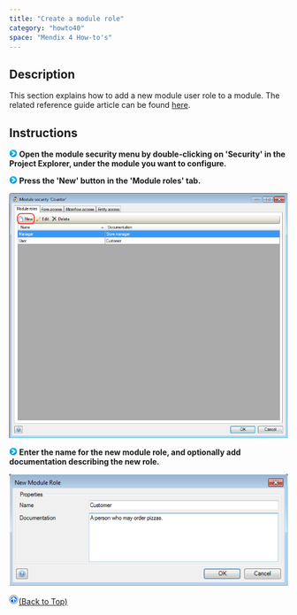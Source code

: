 ```yaml
---
title: "Create a module role"
category: "howto40"
space: "Mendix 4 How-to's"
---
```

## Description

This section explains how to add a new module user role to a module. The related reference guide article can be found [here](https://world.mendix.com/pages/releaseview.action?pageId=9208549).

## Instructions

![](attachments/819203/917932.png) **Open the module security menu by double-clicking on 'Security' in the Project Explorer, under the module you want to configure.**

![](attachments/819203/917932.png) **Press the 'New' button in the 'Module roles' tab.**

![](attachments/2621541/2752579.png)

![](attachments/819203/917932.png) **Enter the name for the new module role, and optionally add documentation describing the new role.**

![](attachments/2621541/2752580.png)

[![](attachments/819203/917564.png)](Create+a+module+role)[(Back to Top)](Create+a+module+role)